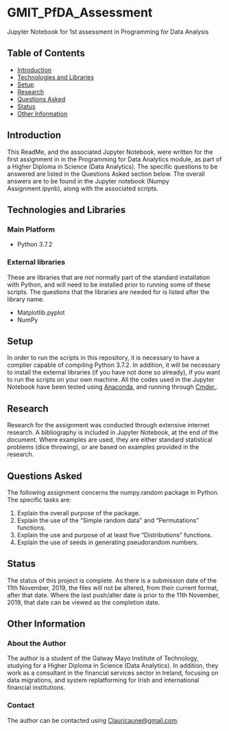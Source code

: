 # GMIT_PfDA_Assessment

Jupyter Notebook for 1st assessment in Programming for Data Analysis

## Table of Contents
  * [Introduction](#Introduction)
  * [Technologies and Libraries](#Technologies-and-Libraries)
  * [Setup](#Setup)
  * [Research](#Research)
  * [Questions Asked](#Questions-Asked)
  * [Status](#Status)
  * [Other Information](#Other-Information)
  
  ## Introduction
This ReadMe, and the associated Jupyter Notebook, were written for the first assignment in in the Programming for Data Analytics module, as part of a Higher Diploma in Science (Data Analytics). The specific questions to be answered are listed in the Questions Asked section below. The overall answers are to be found in the Jupyter notebook (Numpy Assignment.ipynb), along with the associated scripts.

## Technologies and Libraries
### Main Platform
* Python 3.7.2

### External libraries
These are libraries that are not normally part of the standard installation with Python, and will need to be installed prior to running some of these scripts. The questions that the libraries are needed for is listed after the library name.
* Matplotlib.pyplot
* NumPy

## Setup
In order to run the scripts in this repository, it is necessary to have a complier capable of compiling Python 3.7.2. In addition, it will be necessary to install the external libraries (if you have not done so already), if you want to run the scripts on your own machine.
All the codes used in the Jupyter Notebook have been tested using [Anaconda](https://www.anaconda.com/distribution/), and running through [Cmder.](https://cmder.net/).

## Research
Research for the assignment was conducted through extensive internet research. A bibliography is included in Jupyter Notebook, at the end of the document. Where examples are used, they are either standard statistical problems (dice throwing), or are based on examples provided in the research.

## Questions Asked
The following assignment concerns the numpy.random package in Python. The specific tasks are:
1. Explain the overall purpose of the package.
2. Explain the use of the “Simple random data” and “Permutations” functions.
3. Explain the use and purpose of at least five “Distributions” functions.
4. Explain the use of seeds in generating pseudorandom numbers.

## Status
The status of this project is complete. As there is a submission date of the 11th November, 2019, the files will not be altered, from their current format, after that date. Where the last push/alter date is prior to the 11th November, 2019, that date can be viewed as the completion date.
 
## Other Information
### About the Author
The author is a student of the Galway Mayo Institute of Technology, studying for a Higher Diploma in Science (Data Analytics). In addition, they work as a consultant in the financial services sector in Ireland, focusing on data migrations, and system replatforming for Irish and international financial institutions.

### Contact
The author can be contacted using Clauricaune@gmail.com.
